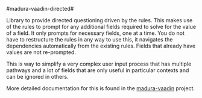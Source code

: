 #madura-vaadin-directed#

Library to provide directed questioning driven by the rules. This makes use of the rules to prompt for any additional fields required to solve for the value of a field. It only prompts for necessary fields, one at a time. You do not have to restructure the rules in any way to use this, it navigates the dependencies automatically from the existing rules. Fields that already have values are not re-prompted.

This is way to simplify a very complex user input process that has multiple pathways and a lot of fields that are only useful in  particular contexts and can be ignored in others.

More detailed documentation for this is found in the [madura-vaadin](../madura-vaadin/README.md) project.